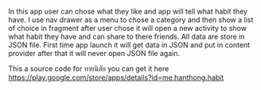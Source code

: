 In this app user can chose what they like and app will tell what habit they have.
I use nav drawer as a menu to chose a category and then show a list of choice in fragment after user chose it will open a new activity to show what habit they have and can share to there friends.
	All data are store in JSON file. First time app launch it will get data in JSON and put in content provider after that it will never open JSON file again.

This a source code for ทายนิสัย you can get it here
https://play.google.com/store/apps/details?id=me.hanthong.habit
